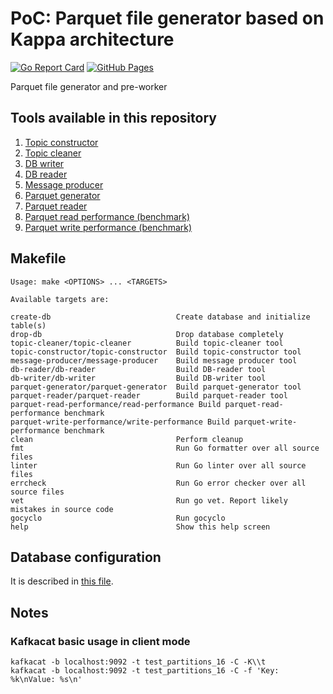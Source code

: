 # PoC: Parquet file generator based on Kappa architecture

[![Go Report Card](https://goreportcard.com/badge/github.com/tisnik/poc-kappa-parquet-file-generator)](https://goreportcard.com/report/github.com/tisnik/poc-kappa-parquet-file-generator)
[![GitHub Pages](https://img.shields.io/badge/%20-GitHub%20Pages-informational)](https://tisnik.github.io/popc-kappa-parquet-file-generator/)

Parquet file generator and pre-worker

## Tools available in this repository

1. [Topic constructor](topic-constructor/README.md)
1. [Topic cleaner](topic-cleaner/README.md)
1. [DB writer](db-writer/README.md)
1. [DB reader](db-reader/README.md)
1. [Message producer](message-producer/README.md)
1. [Parquet generator](parquet-generator/README.md)
1. [Parquet reader](parquet-reader/README.md)
1. [Parquet read performance (benchmark)](parquet-read-performance/README.md)
1. [Parquet write performance (benchmark)](parquet-write-performance/README.md)

## Makefile

```
Usage: make <OPTIONS> ... <TARGETS>

Available targets are:

create-db                            Create database and initialize table(s)
drop-db                              Drop database completely
topic-cleaner/topic-cleaner          Build topic-cleaner tool
topic-constructor/topic-constructor  Build topic-constructor tool
message-producer/message-producer    Build message producer tool
db-reader/db-reader                  Build DB-reader tool
db-writer/db-writer                  Build DB-writer tool
parquet-generator/parquet-generator  Build parquet-generator tool
parquet-reader/parquet-reader        Build parquet-reader tool
parquet-read-performance/read-performance Build parquet-read-performance benchmark
parquet-write-performance/write-performance Build parquet-write-performance benchmark
clean                                Perform cleanup
fmt                                  Run Go formatter over all source files
linter                               Run Go linter over all source files
errcheck                             Run Go error checker over all source files
vet                                  Run go vet. Report likely mistakes in source code
gocyclo                              Run gocyclo
help                                 Show this help screen
```

## Database configuration

It is described in [this file](database/README.md).

## Notes

### Kafkacat basic usage in client mode

```
kafkacat -b localhost:9092 -t test_partitions_16 -C -K\\t
kafkacat -b localhost:9092 -t test_partitions_16 -C -f 'Key: %k\nValue: %s\n'
```
